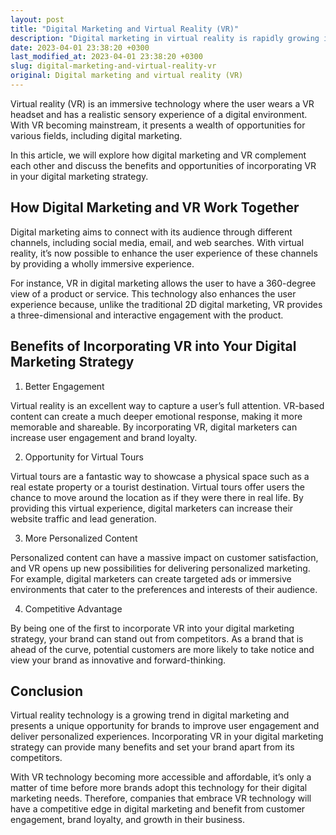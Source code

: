 ```yaml
---
layout: post
title: "Digital Marketing and Virtual Reality (VR)"
description: "Digital marketing in virtual reality is rapidly growing in popularity. Read on to explore the benefits and opportunities of incorporating VR into your digital marketing strategy"
date: 2023-04-01 23:38:20 +0300
last_modified_at: 2023-04-01 23:38:20 +0300
slug: digital-marketing-and-virtual-reality-vr
original: Digital marketing and virtual reality (VR)
---
```

Virtual reality (VR) is an immersive technology where the user wears a VR headset and has a realistic sensory experience of a digital environment. With VR becoming mainstream, it presents a wealth of opportunities for various fields, including digital marketing.

In this article, we will explore how digital marketing and VR complement each other and discuss the benefits and opportunities of incorporating VR in your digital marketing strategy.

## How Digital Marketing and VR Work Together

Digital marketing aims to connect with its audience through different channels, including social media, email, and web searches. With virtual reality, it’s now possible to enhance the user experience of these channels by providing a wholly immersive experience.

For instance, VR in digital marketing allows the user to have a 360-degree view of a product or service. This technology also enhances the user experience because, unlike the traditional 2D digital marketing, VR provides a three-dimensional and interactive engagement with the product.

## Benefits of Incorporating VR into Your Digital Marketing Strategy

1. Better Engagement

Virtual reality is an excellent way to capture a user’s full attention. VR-based content can create a much deeper emotional response, making it more memorable and shareable. By incorporating VR, digital marketers can increase user engagement and brand loyalty.

2. Opportunity for Virtual Tours

Virtual tours are a fantastic way to showcase a physical space such as a real estate property or a tourist destination. Virtual tours offer users the chance to move around the location as if they were there in real life. By providing this virtual experience, digital marketers can increase their website traffic and lead generation.

3. More Personalized Content

Personalized content can have a massive impact on customer satisfaction, and VR opens up new possibilities for delivering personalized marketing. For example, digital marketers can create targeted ads or immersive environments that cater to the preferences and interests of their audience.

4. Competitive Advantage

By being one of the first to incorporate VR into your digital marketing strategy, your brand can stand out from competitors. As a brand that is ahead of the curve, potential customers are more likely to take notice and view your brand as innovative and forward-thinking.

## Conclusion

Virtual reality technology is a growing trend in digital marketing and presents a unique opportunity for brands to improve user engagement and deliver personalized experiences. Incorporating VR in your digital marketing strategy can provide many benefits and set your brand apart from its competitors.

With VR technology becoming more accessible and affordable, it’s only a matter of time before more brands adopt this technology for their digital marketing needs. Therefore, companies that embrace VR technology will have a competitive edge in digital marketing and benefit from customer engagement, brand loyalty, and growth in their business.